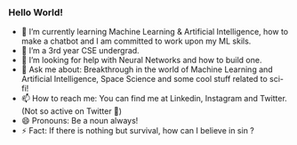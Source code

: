 ### Hello World!

<!--
**ank232/ank232** is a ✨ _special_ ✨ repository because its `README.md` (this file) appears on your GitHub profile. -->


- 🔭 I’m currently learning Machine Learning & Artificial Intelligence, how to make a chatbot and I am committed to work upon my ML skils. 
- 👯 I’m a 3rd year CSE undergrad.
- 🤔 I’m looking for help with Neural Networks and how to build one.
- 💬 Ask me about: Breakthrough in the world of Machine Learning and Artificial Intelligence, Space Science and some cool stuff related to sci-fi! 
- 📫 How to reach me: You can find me at Linkedin, Instagram and Twitter.(Not so active on Twitter 🥱)
- 😄 Pronouns: Be a noun always!
- ⚡ Fact: If there is nothing but survival, how can I believe in sin ?
